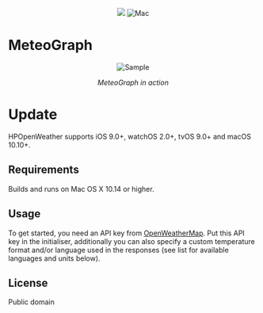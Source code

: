 <p align="center">
<img src="https://img.shields.io/badge/Swift-5.0-orange.svg" />
<img src="https://img.shields.io/badge/platforms-mac-brightgreen.svg?style=flat" alt="Mac" />
</p>




MeteoGraph
========

<p align="center">
<img src="Doc/MeteoGraph.png" alt="Sample">
<p align="center">
<em>MeteoGraph in action</em>
</p>
</p>



# Update

HPOpenWeather supports iOS 9.0+, watchOS 2.0+, tvOS 9.0+ and macOS 10.10+. 




Requirements
------------
Builds and runs on Mac OS X 10.14 or higher. 







Usage
-----
To get started, you need an API key from [OpenWeatherMap](https://openweathermap.org). Put this API key in the initialiser, additionally you can also specify a custom temperature format and/or language used in the responses (see list for available languages and units below).



License
-------
Public domain




